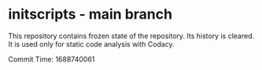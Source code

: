 # initscripts - main branch

This repository contains frozen state of the repository.
Its history is cleared. It is used only for static code
analysis with Codacy.

Commit Time: 1688740061